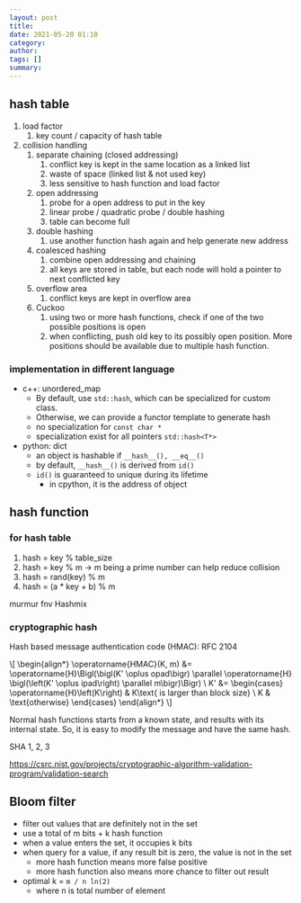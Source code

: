```yaml
---
layout: post
title: 
date: 2021-05-20 01:10
category: 
author: 
tags: []
summary: 
---
```


## hash table

1. load factor
   1. key count / capacity of hash table
2. collision handling
   1. separate chaining (closed addressing)
      1. conflict key is kept in the same location as a linked list
      2. waste of space (linked list & not used key)
      3. less sensitive to hash function and load factor
   2. open addressing
      1. probe for a open address to put in the key
      2. linear probe / quadratic probe / double hashing
      3. table can become full
   3. double hashing
      1. use another function hash again and help generate new address
   4. coalesced hashing
      1. combine open addressing and chaining
      2. all keys are stored in table, but each node will hold a pointer to next conflicted key
   5. overflow area
      1. conflict keys are kept in overflow area
   6. Cuckoo
      1. using two or more hash functions, check if one of the two possible positions is open
      2. when conflicting, push old key to its possibly open position.
         More positions should be available due to multiple hash function.

### implementation in different language

* c++: unordered_map
  * By default, use `std::hash`, which can be specialized for custom class.
  * Otherwise, we can provide a functor template to generate hash
  * no specialization for `const char *`
  * specialization exist for all pointers `std::hash<T*>`
* python: dict
  * an object is hashable if `__hash__(), __eq__()`
  * by default, `__hash__()` is derived from `id()`
  * `id()` is guaranteed to unique during its lifetime
    * in cpython, it is the address of object

## hash function

### for hash table

1. hash = key % table_size
2. hash = key % m -> m being a prime number can help reduce collision
3. hash = rand(key) % m
4. hash = (a * key + b) % m

murmur 
fnv
Hashmix

### cryptographic hash

Hash based message authentication code (HMAC): RFC 2104

\\[
\begin{align*}
\operatorname{HMAC}(K, m) &= \operatorname{H}\Bigl(\bigl(K' \oplus opad\bigr) \parallel 
  \operatorname{H} \bigl(\left(K' \oplus ipad\right) \parallel m\bigr)\Bigr) \\
K' &= \begin{cases}
  \operatorname{H}\left(K\right) & K\text{ is larger than block size} \\
  K                              & \text{otherwise}
\end{cases}
\end{align*}
\\]

Normal hash functions starts from a known state, 
and results with its internal state.
So, it is easy to modify the message and have the same hash.

SHA 1, 2, 3

https://csrc.nist.gov/projects/cryptographic-algorithm-validation-program/validation-search

## Bloom filter

- filter out values that are definitely not in the set
- use a total of m bits + k hash function
- when a value enters the set, it occupies k bits
- when query for a value, if any result bit is zero, the value is not in the set
  - more hash function means more false positive
  - more hash function also means more chance to filter out result
- optimal k = `m / n ln(2)`
  - where n is total number of element
